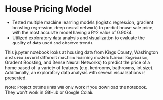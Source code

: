 # House Pricing Model
- Tested multiple machine learning models (logistic regression,
gradient boosting regression, deep neural network) to predict
house sale price, with the most accurate model having a R^2
value of 0.9034.
- Utilized exploratory data analysis and visualization to evaluate the
quality of data used and observe trends.

This jupyter notebook looks at housing data from Kings County, Washington and uses several different machine learning models (Linear Regression, Gradeint Boosting, and Dense Neural Networks) to predict the price of a home based off a variety of features (e.g. bedrooms, bathrooms, lot size). Additionally, an exploratory data analysis with several visualizations is presented.

Note: Project outline links will only work if you download the notebook. They won't work in GitHub or Google Colab.
